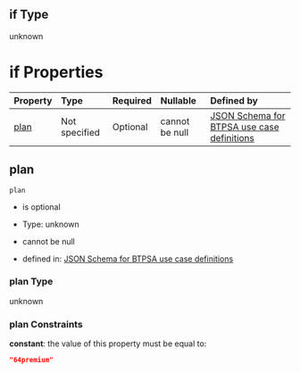 ## if Type

unknown

# if Properties

| Property      | Type          | Required | Nullable       | Defined by                                                                                                                                                                                                                                    |
| :------------ | :------------ | :------- | :------------- | :-------------------------------------------------------------------------------------------------------------------------------------------------------------------------------------------------------------------------------------------- |
| [plan](#plan) | Not specified | Optional | cannot be null | [JSON Schema for BTPSA use case definitions](btpsa-usecase-properties-services-items-allof-1-then-allof-44-then-allof-10-if-properties-plan.md "undefined#/properties/services/items/allOf/1/then/allOf/44/then/allOf/10/if/properties/plan") |

## plan



`plan`

*   is optional

*   Type: unknown

*   cannot be null

*   defined in: [JSON Schema for BTPSA use case definitions](btpsa-usecase-properties-services-items-allof-1-then-allof-44-then-allof-10-if-properties-plan.md "undefined#/properties/services/items/allOf/1/then/allOf/44/then/allOf/10/if/properties/plan")

### plan Type

unknown

### plan Constraints

**constant**: the value of this property must be equal to:

```json
"64premium"
```
